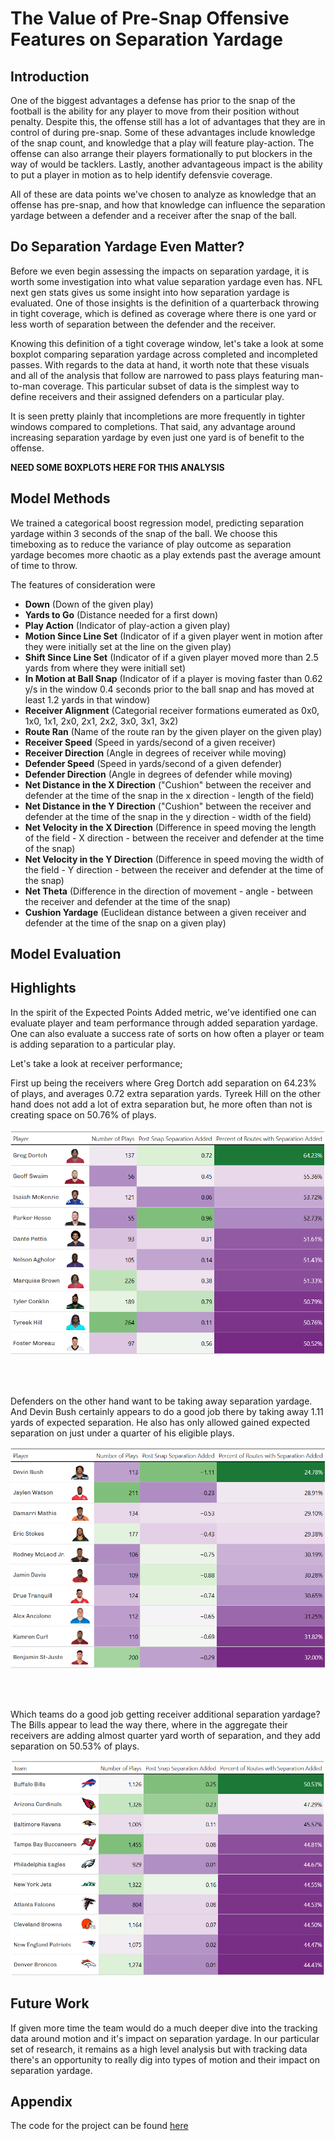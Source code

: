 # The Value of Pre-Snap Offensive Features on Separation Yardage

## Introduction
One of the biggest advantages a defense has prior to the snap of the football is the ability for any player to move from their position without penalty. Despite this, the offense still has a lot of advantages that they are in control of during pre-snap. Some of these advantages include knowledge of the snap count, and knowledge that a play will feature play-action. The offense can also arrange their players formationally to put blockers in the way of would be tacklers. Lastly, another advantageous impact is the ability to put a player in motion as to help identify defensvie coverage.

All of these are data points we've chosen to analyze as knowledge that an offense has pre-snap, and how that knowledge can influence the separation yardage between a defender and a receiver after the snap of the ball.


## Do Separation Yardage Even Matter?
Before we even begin assessing the impacts on separation yardage, it is worth some investigation into what value separation yardage even has. NFL next gen stats 
gives us some insight into how separation yardage is evaluated. One of those insights is the definition of a quarterback throwing in tight coverage, which is defined as coverage where there is one yard or less worth of separation between the defender and the receiver.

Knowing this definition of a tight coverage window, let's take a look at some boxplot comparing separation yardage across completed and incompleted passes. With regards to the data at hand, it worth note that these visuals and all of the analysis that follow are narrowed to pass plays featuring man-to-man coverage. This particular subset of data is the simplest way to define receivers and their assigned defenders on a particular play.

It is seen pretty plainly that incompletions are more frequently in tighter windows compared to completions. That said, any advantage around increasing 
separation yardage by even just one yard is of benefit to the offense.

**NEED SOME BOXPLOTS HERE FOR THIS ANALYSIS**

## Model Methods
We trained a categorical boost regression model, predicting separation yardage within 3 seconds of the snap of the ball. We choose this timeboxing as to reduce the variance of play outcome as separation yardage becomes more chaotic as a play extends past the average amount of time to throw.

The features of consideration were

- **Down** (Down of the given play)
- **Yards to Go** (Distance needed for a first down)
- **Play Action** (Indicator of play-action a given play)
- **Motion Since Line Set** (Indicator of if a given player went in motion after they were initially set at the line on the given play)
- **Shift Since Line Set** (Indicator of if a given player moved more than 2.5 yards from where they were initiall set)
- **In Motion at Ball Snap** (Indicator of if a player is moving faster than 0.62 y/s in the window 0.4 seconds prior to the ball snap and has moved at least 1.2 yards in that window)
- **Receiver Alignment** (Categorial receiver formations eumerated as 0x0, 1x0, 1x1, 2x0, 2x1, 2x2, 3x0, 3x1, 3x2)
- **Route Ran** (Name of the route ran by the given player on the given play)
- **Receiver Speed** (Speed in yards/second of a given receiver)
- **Receiver Direction** (Angle in degrees of receiver while moving)
- **Defender Speed** (Speed in yards/second of a given defender)
- **Defender Direction** (Angle in degrees of defender while moving)
- **Net Distance in the X Direction** ("Cushion" between the receiver and defender at the time of the snap in the x direction - length of the field)
- **Net Distance in the Y Direction** ("Cushion" between the receiver and defender at the time of the snap in the y direction - width of the field)
- **Net Velocity in the X Direction** (Difference in speed moving the length of the field - X direction - between the receiver and defender at the time of the snap)
- **Net Velocity in the Y Direction** (Difference in speed moving the width of the field - Y direction - between the receiver and defender at the time of the snap)
- **Net Theta** (Difference in the direction of movement - angle - between the receiver and defender at the time of the snap)
- **Cushion Yardage** (Euclidean distance between a given receiver and defender at the time of the snap on a given play)


## Model Evaluation

  
## Highlights
In the spirit of the Expected Points Added metric, we've identified one can evaluate player and team performance through added separation yardage. One can also evaluate a success rate of sorts on how often a player or team is adding separation to a particular play.

Let's take a look at receiver performance;

First up being the receivers where Greg Dortch add separation on 64.23% of plays, and averages 0.72 extra separation yards. Tyreek Hill on the other hand does not add a lot of extra separation but, he more often than not is creating space on 50.76% of plays.

![Reciever Separation](https://github.com/erikhall6373/big_data_bowl_2025/blob/main/writeUp/receiver_separation_summary.png)

<br>
<br>

Defenders on the other hand want to be taking away separation yardage. And Devin Bush certainly appears to do a good job there by taking away 1.11 yards of expected separation. He also has only allowed gained expected separation on just under a quarter of his eligible plays.

![Defender Separation](https://github.com/erikhall6373/big_data_bowl_2025/blob/main/writeUp/defender_separation_summary.png)

<br>
<br>

Which teams do a good job getting receiver additional separation yardage? The Bills appear to lead the way there, where in the aggregate their receivers are adding almost quarter yard worth of separation, and they add separation on 50.53% of plays.

![Team Separation](https://github.com/erikhall6373/big_data_bowl_2025/blob/main/writeUp/team_separation_summary.png)


## Future Work
If given more time the team would do a much deeper dive into the tracking data around motion and it's impact on separation yardage. In our particular set of research, it remains as a high level analysis but with tracking data there's an opportunity to really dig into types of motion and their impact on separation yardage.

 
## Appendix
The code for the project can be found [here](https://github.com/erikhall6373/big_data_bowl_2025)
